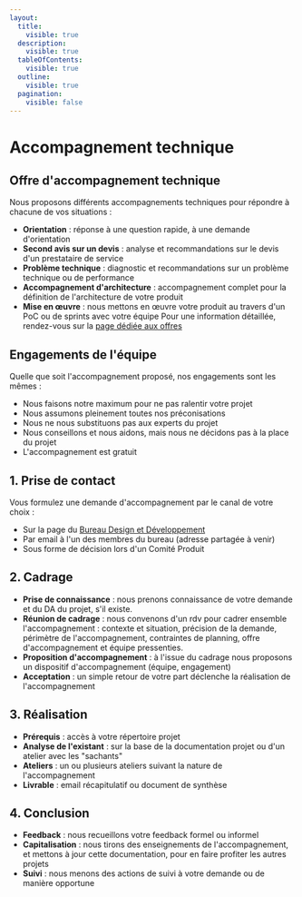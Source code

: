 ```yaml
---
layout:
  title:
    visible: true
  description:
    visible: true
  tableOfContents:
    visible: true
  outline:
    visible: true
  pagination:
    visible: false
---
```


# Accompagnement technique

## Offre d'accompagnement technique

Nous proposons différents accompagnements techniques pour répondre à chacune de vos situations :

* **Orientation** : réponse à une question rapide, à une demande d'orientation
* **Second avis sur un devis** : analyse et recommandations sur le devis d'un prestataire de service
* **Problème technique** : diagnostic et recommandations sur un problème technique ou de performance
* **Accompagnement d'architecture** : accompagnement complet pour la définition de l'architecture de votre produit
* **Mise en œuvre** : nous mettons en œuvre votre produit au travers d'un PoC ou de sprints avec votre équipe Pour une information détaillée, rendez-vous sur la [page dédiée aux offres](https://msociauxfr.sharepoint.com/teams/BureauDesignDev/SitePages/Technologie.aspx)

## Engagements de l'équipe

Quelle que soit l'accompagnement proposé, nos engagements sont les mêmes :

* Nous faisons notre maximum pour ne pas ralentir votre projet
* Nous assumons pleinement toutes nos préconisations
* Nous ne nous substituons pas aux experts du projet
* Nous conseillons et nous aidons, mais nous ne décidons pas à la place du projet
* L'accompagnement est gratuit

## 1. Prise de contact

Vous formulez une demande d'accompagnement par le canal de votre choix :

* Sur la page du [Bureau Design et Développement](https://msociauxfr.sharepoint.com/teams/BureauDesignDev/SitePages/AccueilDD.aspx)
* Par email à l'un des membres du bureau (adresse partagée à venir)
* Sous forme de décision lors d'un Comité Produit

## 2. Cadrage

* **Prise de connaissance** : nous prenons connaissance de votre demande et du DA du projet, s'il existe.
* **Réunion de cadrage** : nous convenons d'un rdv pour cadrer ensemble l'accompagnement : contexte et situation, précision de la demande, périmètre de l'accompagnement, contraintes de planning, offre d'accompagnement et équipe pressenties.
* **Proposition d'accompagnement** : à l'issue du cadrage nous proposons un dispositif d'accompagnement (équipe, engagement)
* **Acceptation** : un simple retour de votre part déclenche la réalisation de l'accompagnement

## 3. Réalisation

* **Prérequis** : accès à votre répertoire projet
* **Analyse de l'existant** : sur la base de la documentation projet ou d'un atelier avec les "sachants"
* **Ateliers** : un ou plusieurs ateliers suivant la nature de l'accompagnement
* **Livrable** : email récapitulatif ou document de synthèse

## 4. Conclusion

* **Feedback** : nous recueillons votre feedback formel ou informel
* **Capitalisation** : nous tirons des enseignements de l'accompagnement, et mettons à jour cette documentation, pour en faire profiter les autres projets
* **Suivi** : nous menons des actions de suivi à votre demande ou de manière opportune
